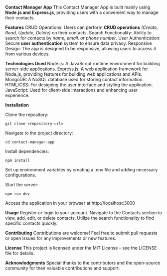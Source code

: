 **Contact Manager App**
This Contact Manager App is built mainly using **Node.js and Express.js**, providing users with a convenient way to manage their contacts.

**Features**
CRUD Operations: Users can perform **CRUD operations** _(Create, Read, Update, Delete)_ on their contacts.
Search Functionality: Ability to search for contacts by _name, email, or phone number_.
User Authentication: Secure **user authentication** system to ensure data privacy.
Responsive Design: The app is designed to be responsive, allowing users to access it from various devices.

**Technologies Used**
Node.js: A JavaScript runtime environment for building server-side applications.
Express.js: A web application framework for Node.js, providing features for building web applications and APIs.
MongoDB: A NoSQL database used for storing contact information.
HTML/CSS: For designing the user interface and styling the application.
JavaScript: Used for client-side interactions and enhancing user experience.

**Installation**

Clone the repository: 

    git clone <repository-url>

Navigate to the project directory: 

    cd contact-manager-app
Install dependencies: 

    npm install
    
Set up environment variables by creating a .env file and adding necessary configurations.

Start the server: 

    npm run dev

Access the application in your browser at http://localhost:3000

**Usage**
Register or login to your account.
Navigate to the Contacts section to view, add, edit, or delete contacts.
Utilize the search functionality to find specific contacts quickly.

**Contributing**
Contributions are welcome! Feel free to submit pull requests or open issues for any improvements or new features.

**License**
This project is licensed under the MIT License - see the LICENSE file for details.

**Acknowledgments**
Special thanks to the contributors and the open-source community for their valuable contributions and support.
